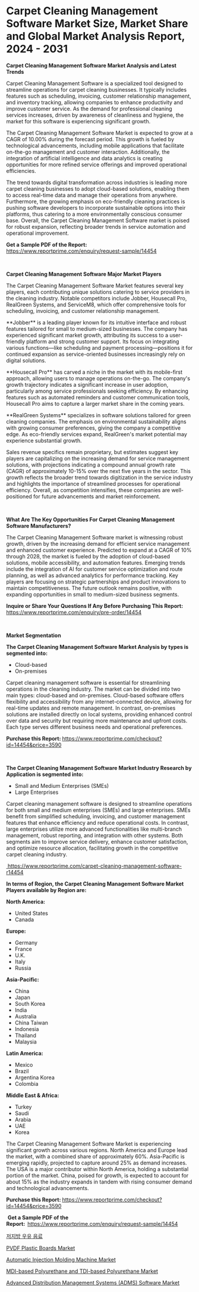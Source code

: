 <p><h1>Carpet Cleaning Management Software Market Size, Market Share and Global Market Analysis Report, 2024 - 2031</h1></p><p><strong>Carpet Cleaning Management Software Market Analysis and Latest Trends</strong></p>
<p><p>Carpet Cleaning Management Software is a specialized tool designed to streamline operations for carpet cleaning businesses. It typically includes features such as scheduling, invoicing, customer relationship management, and inventory tracking, allowing companies to enhance productivity and improve customer service. As the demand for professional cleaning services increases, driven by awareness of cleanliness and hygiene, the market for this software is experiencing significant growth. </p><p>The Carpet Cleaning Management Software Market is expected to grow at a CAGR of 10.00% during the forecast period. This growth is fueled by technological advancements, including mobile applications that facilitate on-the-go management and customer interaction. Additionally, the integration of artificial intelligence and data analytics is creating opportunities for more refined service offerings and improved operational efficiencies. </p><p>The trend towards digital transformation across industries is leading more carpet cleaning businesses to adopt cloud-based solutions, enabling them to access real-time data and manage their operations from anywhere. Furthermore, the growing emphasis on eco-friendly cleaning practices is pushing software developers to incorporate sustainable options into their platforms, thus catering to a more environmentally conscious consumer base. Overall, the Carpet Cleaning Management Software market is poised for robust expansion, reflecting broader trends in service automation and operational improvement.</p></p>
<p><strong>Get a Sample PDF of the Report:&nbsp;</strong> <a href="https://www.reportprime.com/enquiry/request-sample/14454">https://www.reportprime.com/enquiry/request-sample/14454</a></p>
<p>&nbsp;</p>
<p><strong>Carpet Cleaning Management Software Major Market Players</strong></p>
<p><p>The Carpet Cleaning Management Software Market features several key players, each contributing unique solutions catering to service providers in the cleaning industry. Notable competitors include Jobber, Housecall Pro, RealGreen Systems, and ServiceM8, which offer comprehensive tools for scheduling, invoicing, and customer relationship management.</p><p>**Jobber** is a leading player known for its intuitive interface and robust features tailored for small to medium-sized businesses. The company has experienced significant market growth, attributing its success to a user-friendly platform and strong customer support. Its focus on integrating various functions—like scheduling and payment processing—positions it for continued expansion as service-oriented businesses increasingly rely on digital solutions.</p><p>**Housecall Pro** has carved a niche in the market with its mobile-first approach, allowing users to manage operations on-the-go. The company's growth trajectory indicates a significant increase in user adoption, particularly among service professionals seeking efficiency. By enhancing features such as automated reminders and customer communication tools, Housecall Pro aims to capture a larger market share in the coming years.</p><p>**RealGreen Systems** specializes in software solutions tailored for green cleaning companies. The emphasis on environmental sustainability aligns with growing consumer preferences, giving the company a competitive edge. As eco-friendly services expand, RealGreen's market potential may experience substantial growth.</p><p>Sales revenue specifics remain proprietary, but estimates suggest key players are capitalizing on the increasing demand for service management solutions, with projections indicating a compound annual growth rate (CAGR) of approximately 10-15% over the next five years in the sector. This growth reflects the broader trend towards digitization in the service industry and highlights the importance of streamlined processes for operational efficiency. Overall, as competition intensifies, these companies are well-positioned for future advancements and market reinforcement.</p></p>
<p>&nbsp;</p>
<p><strong>What Are The Key Opportunities For Carpet Cleaning Management Software Manufacturers?</strong></p>
<p><p>The Carpet Cleaning Management Software market is witnessing robust growth, driven by the increasing demand for efficient service management and enhanced customer experience. Predicted to expand at a CAGR of 10% through 2028, the market is fueled by the adoption of cloud-based solutions, mobile accessibility, and automation features. Emerging trends include the integration of AI for customer service optimization and route planning, as well as advanced analytics for performance tracking. Key players are focusing on strategic partnerships and product innovations to maintain competitiveness. The future outlook remains positive, with expanding opportunities in small to medium-sized business segments.</p></p>
<p><strong>Inquire or Share Your Questions If Any Before Purchasing This Report:</strong> <a href="https://www.reportprime.com/enquiry/pre-order/14454">https://www.reportprime.com/enquiry/pre-order/14454</a></p>
<p>&nbsp;</p>
<p><strong>Market Segmentation</strong></p>
<p><strong>The Carpet Cleaning Management Software Market Analysis by types is segmented into:</strong></p>
<p><ul><li>Cloud-based</li><li>On-premises</li></ul></p>
<p><p>Carpet cleaning management software is essential for streamlining operations in the cleaning industry. The market can be divided into two main types: cloud-based and on-premises. Cloud-based software offers flexibility and accessibility from any internet-connected device, allowing for real-time updates and remote management. In contrast, on-premises solutions are installed directly on local systems, providing enhanced control over data and security but requiring more maintenance and upfront costs. Each type serves different business needs and operational preferences.</p></p>
<p><strong>Purchase this Report:&nbsp;</strong><a href="https://www.reportprime.com/checkout?id=14454&price=3590">https://www.reportprime.com/checkout?id=14454&price=3590</a></p>
<p>&nbsp;</p>
<p><strong>The Carpet Cleaning Management Software Market Industry Research by Application is segmented into:</strong></p>
<p><ul><li>Small and Medium Enterprises (SMEs)</li><li>Large Enterprises</li></ul></p>
<p><p>Carpet cleaning management software is designed to streamline operations for both small and medium enterprises (SMEs) and large enterprises. SMEs benefit from simplified scheduling, invoicing, and customer management features that enhance efficiency and reduce operational costs. In contrast, large enterprises utilize more advanced functionalities like multi-branch management, robust reporting, and integration with other systems. Both segments aim to improve service delivery, enhance customer satisfaction, and optimize resource allocation, facilitating growth in the competitive carpet cleaning industry.</p></p>
<p><a href="https://www.reportprime.com/carpet-cleaning-management-software-r14454">&nbsp;https://www.reportprime.com/carpet-cleaning-management-software-r14454</a></p>
<p><strong>In terms of Region, the Carpet Cleaning Management Software Market Players available by Region are:</strong></p>
<p>
    <p> <strong> North America: </strong>
        <ul>
            <li>United States</li>
            <li>Canada</li>
        </ul>
        </p> 
    <p> <strong> Europe: </strong>
        <ul>
            <li>Germany</li>
            <li>France</li>
            <li>U.K.</li>
            <li>Italy</li>
            <li>Russia</li>
        </ul>
        </p> 
    <p> <strong> Asia-Pacific: </strong>
        <ul>
            <li>China</li>
            <li>Japan</li>
            <li>South Korea</li>
            <li>India</li>
            <li>Australia</li>
            <li>China Taiwan</li>
            <li>Indonesia</li>
            <li>Thailand</li>
            <li>Malaysia</li>
        </ul>
        </p> 
    <p> <strong> Latin America: </strong>
        <ul>
            <li>Mexico</li>
            <li>Brazil</li>
            <li>Argentina Korea</li>
            <li>Colombia</li>
        </ul>
        </p> 
    <p> <strong> Middle East & Africa: </strong>
        <ul>
            <li>Turkey</li>
            <li>Saudi</li>
            <li>Arabia</li>
            <li>UAE</li>
            <li>Korea</li>
        </ul>
    </p>
    </p>
<p><p>The Carpet Cleaning Management Software Market is experiencing significant growth across various regions. North America and Europe lead the market, with a combined share of approximately 60%. Asia-Pacific is emerging rapidly, projected to capture around 25% as demand increases. The USA is a major contributor within North America, holding a substantial portion of the market. China, poised for growth, is expected to account for about 15% as the industry expands in tandem with rising consumer demand and technological advancements.</p></p>
<p><strong>Purchase this Report: </strong><a href="https://www.reportprime.com/checkout?id=14454&price=3590">https://www.reportprime.com/checkout?id=14454&price=3590</a></p>
<p>&nbsp;<strong>Get a Sample PDF of the Report:&nbsp;&nbsp;</strong><a href="https://www.reportprime.com/enquiry/request-sample/14454">https://www.reportprime.com/enquiry/request-sample/14454</a></p>
<p><strong></strong></p>
<p><p><a href="https://medium.com/@daniamha96_85754/low-fat-milk-drink-market-%EC%9D%98-%EA%B8%80%EB%A1%9C%EB%B2%8C-%EC%8B%9C%EC%9E%A5-%EA%B0%9C%EC%9A%94%EB%8A%94-%EC%A0%84-%EC%84%B8%EA%B3%84-%EB%B0%8F-%EC%A3%BC%EC%9A%94-%EC%8B%9C%EC%9E%A5%EC%9D%98-%EC%82%B0%EC%97%85%EC%97%90-%EC%98%81%ED%96%A5%EC%9D%84-%EB%AF%B8%EC%B9%98%EB%8A%94-%EC%A3%BC%EC%9A%94-%ED%8A%B8%EB%A0%8C%EB%93%9C%EC%97%90-%EB%8C%80%ED%95%9C-%EB%8F%85%ED%8A%B9%ED%95%9C-%EA%B4%80%EC%A0%90%EC%9D%84-%EC%A0%9C%EA%B3%B5%ED%95%A9%EB%8B%88%EB%8B%A4-71748ef4dab0">저지방 우유 음료</a></p><p><a href="https://issuu.com/reportprime-2/docs/pvdf-plastic-boards-market-size-203_edbdb44e11ef6c">PVDF Plastic Boards Market</a></p><p><a href="https://www.linkedin.com/pulse/how-regions-adapting-automatic-injection-molding-machine-lbcue?trackingId=TSQBAN4sR7SsbAJxnql9TA%3D%3D">Automatic Injection Molding Machine Market</a></p><p><a href="https://medium.com/@karinaokon70/the-mdi-based-polyurethane-and-tdi-based-polyurethane-market-prioritizes-cost-control-and-b717ebec46ec">MDI-based Polyurethane and TDI-based Polyurethane Market</a></p><p><a href="https://medium.com/@karinaokon70/the-advanced-distribution-management-systems-adms-software-market-prioritizes-cost-control-and-5c0f35c6e7be">Advanced Distribution Management Systems (ADMS) Software Market</a></p></p>